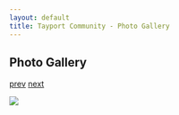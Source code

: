 ```yaml
---
layout: default
title: Tayport Community - Photo Gallery
---
```

## Photo Gallery

[prev](http://tayport.org.uk/photo/261) [next](http://tayport.org.uk/photo/263)

![ ](http://tayport.org.uk/media/262.jpg " ")


